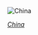 
![China](https://www.gstatic.com/prettyearth/assets/full/1952.jpg)

*[China](https://www.google.com/maps/@40.451254,93.743736,18z/data=!3m1!1e3)*
